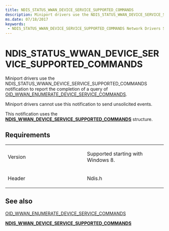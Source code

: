 ```yaml
---
title: NDIS_STATUS_WWAN_DEVICE_SERVICE_SUPPORTED_COMMANDS
description: Miniport drivers use the NDIS_STATUS_WWAN_DEVICE_SERVICE_SUPPORTED_COMMANDS notification to report the completion of a query of OID_WWAN_ENUMERATE_DEVICE_SERVICE_COMMANDS.NDIS_WWAN_DEVICE_SERVICE_SUPPORTED_COMMANDS structure.
ms.date: 07/18/2017
keywords:
 - NDIS_STATUS_WWAN_DEVICE_SERVICE_SUPPORTED_COMMANDS Network Drivers Starting with Windows Vista
---
```


# NDIS\_STATUS\_WWAN\_DEVICE\_SERVICE\_SUPPORTED\_COMMANDS


Miniport drivers use the NDIS\_STATUS\_WWAN\_DEVICE\_SERVICE\_SUPPORTED\_COMMANDS notification to report the completion of a query of [OID\_WWAN\_ENUMERATE\_DEVICE\_SERVICE\_COMMANDS](./oid-wwan-enumerate-device-service-commands.md).

Miniport drivers cannot use this notification to send unsolicited events.

This notification uses the [**NDIS\_WWAN\_DEVICE\_SERVICE\_SUPPORTED\_COMMANDS**](/windows-hardware/drivers/ddi/ndiswwan/ns-ndiswwan-_ndis_wwan_device_service_supported_commands) structure.

## Requirements

<table>
<colgroup>
<col width="50%" />
<col width="50%" />
</colgroup>
<tbody>
<tr class="odd">
<td><p>Version</p></td>
<td><p>Supported starting with Windows 8.</p></td>
</tr>
<tr class="even">
<td><p>Header</p></td>
<td>Ndis.h</td>
</tr>
</tbody>
</table>

## See also


[OID\_WWAN\_ENUMERATE\_DEVICE\_SERVICE\_COMMANDS](./oid-wwan-enumerate-device-service-commands.md)

[**NDIS\_WWAN\_DEVICE\_SERVICE\_SUPPORTED\_COMMANDS**](/windows-hardware/drivers/ddi/ndiswwan/ns-ndiswwan-_ndis_wwan_device_service_supported_commands)

 

